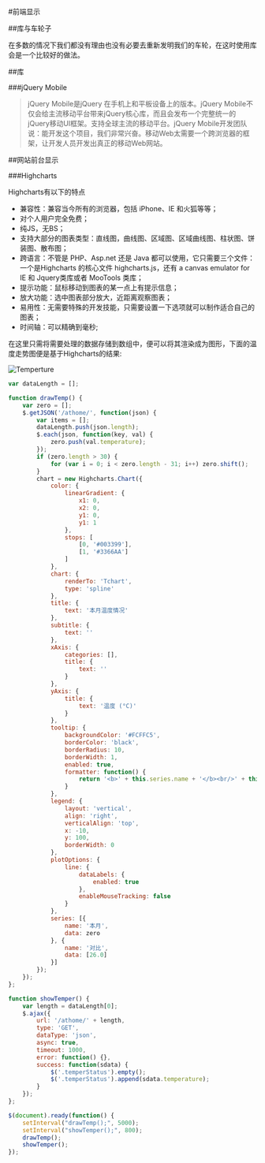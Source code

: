 #前端显示

##库与车轮子

在多数的情况下我们都没有理由也没有必要去重新发明我们的车轮，在这时使用库会是一个比较好的做法。

##库

###jQuery Mobile

> jQuery Mobile是jQuery 在手机上和平板设备上的版本。jQuery Mobile不仅会给主流移动平台带来jQuery核心库，而且会发布一个完整统一的jQuery移动UI框架。支持全球主流的移动平台。jQuery Mobile开发团队说：能开发这个项目，我们非常兴奋。移动Web太需要一个跨浏览器的框架，让开发人员开发出真正的移动Web网站。

##网站前台显示

###Highcharts

Highcharts有以下的特点

 - 兼容性：兼容当今所有的浏览器，包括 iPhone、IE 和火狐等等；
 - 对个人用户完全免费；
 - 纯JS，无BS；
 - 支持大部分的图表类型：直线图，曲线图、区域图、区域曲线图、柱状图、饼装图、散布图；
 - 跨语言：不管是 PHP、Asp.net 还是 Java 都可以使用，它只需要三个文件：一个是Highcharts
的核心文件 highcharts.js，还有 a canvas emulator for IE 和 Jquery类库或者 MooTools 类库；
 - 提示功能：鼠标移动到图表的某一点上有提示信息；
 - 放大功能：选中图表部分放大，近距离观察图表；
 - 易用性：无需要特殊的开发技能，只需要设置一下选项就可以制作适合自己的图表；
 - 时间轴：可以精确到毫秒;

在这里只需将需要处理的数据存储到数组中，便可以将其渲染成为图形，下面的温度走势图便是基于Highcharts的结果:

![Temperture](./images/temperture.png)


```javascript
var dataLength = [];

function drawTemp() {
    var zero = [];
    $.getJSON('/athome/', function(json) {
        var items = [];
        dataLength.push(json.length);
        $.each(json, function(key, val) {
            zero.push(val.temperature);
        });
        if (zero.length > 30) {
            for (var i = 0; i < zero.length - 31; i++) zero.shift();
        }
        chart = new Highcharts.Chart({
            color: {
                linearGradient: {
                    x1: 0,
                    x2: 0,
                    y1: 0,
                    y1: 1
                },
                stops: [
                    [0, '#003399'],
                    [1, '#3366AA']
                ]
            },
            chart: {
                renderTo: 'Tchart',
                type: 'spline'
            },
            title: {
                text: '本月温度情况'
            },
            subtitle: {
                text: ''
            },
            xAxis: {
                categories: [],
                title: {
                    text: ''
                }
            },
            yAxis: {
                title: {
                    text: '温度 (°C)'
                }
            },
            tooltip: {
                backgroundColor: '#FCFFC5',
                borderColor: 'black',
                borderRadius: 10,
                borderWidth: 1,
                enabled: true,
                formatter: function() {
                    return '<b>' + this.series.name + '</b><br/>' + this.x + ': ' + this.y + '°C';
                }
            },
            legend: {
                layout: 'vertical',
                align: 'right',
                verticalAlign: 'top',
                x: -10,
                y: 100,
                borderWidth: 0
            },
            plotOptions: {
                line: {
                    dataLabels: {
                        enabled: true
                    },
                    enableMouseTracking: false
                }
            },
            series: [{
                name: '本月',
                data: zero
            }, {
                name: '对比',
                data: [26.0]
            }]
        });
    });
};

function showTemper() {
    var length = dataLength[0];
    $.ajax({
        url: '/athome/' + length,
        type: 'GET',
        dataType: 'json',
        async: true,
        timeout: 1000,
        error: function() {},
        success: function(sdata) {
            $('.temperStatus').empty();
            $('.temperStatus').append(sdata.temperature);
        }
    });
};

$(document).ready(function() {
    setInterval("drawTemp();", 5000);
    setInterval("showTemper();", 800);
    drawTemp();
    showTemper();
});
```
